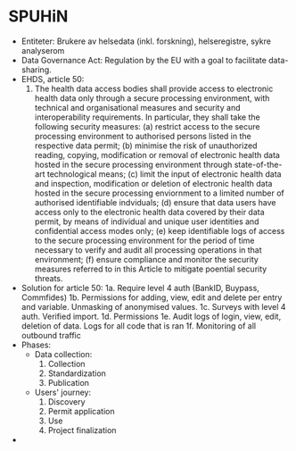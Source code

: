# SPUHiN

- Entiteter: Brukere av helsedata (inkl. forskning), helseregistre, sykre analyserom
- Data Governance Act: Regulation by the EU with a goal to facilitate data-sharing. 
- EHDS, article 50:
	1. The health data access bodies shall provide access to electronic health data only through a secure processing environment, with technical and organisational measures and security and interoperability requirements. In particular, they shall take the following security measures:
		(a) restrict access to the secure processing environment to authorised persons listed in the respective data permit;
		(b) minimise the risk of unauthorized reading, copying, modification or removal of electronic health data hosted in the secure processing environment through state-of-the-art technological means;
		(c) limit the input of electronic health data and inspection, modification or deletion of electronic health data hosted in the secure processing enviornment to a limited number of authorised identifiable indviduals;
		(d) ensure that data users have access only to the electronic health data covered by their data permit, by means of individual and unique user identities and confidential access modes only;
		(e) keep identifiable logs of access to the secure processing environment for the period of time necessary to verify and audit all processing operations in that environment;
		(f) ensure compliance and monitor the security measures referred to in this Article to mitigate poential security threats.
- Solution for article 50:
	1a. Require level 4 auth (BankID, Buypass, Commfides)
	1b. Permissions for adding, view, edit and delete per entry and variable. Unmasking of anonymised values.
	1c. Surveys with level 4 auth. Verified import. 
	1d. Permissions 
	1e. Audit logs of login, view, edit, deletion of data. Logs for all code that is ran
	1f. Monitoring of all outbound traffic
- Phases: 
	- Data collection:
		1. Collection
		2. Standardization 
		3. Publication
	- Users' journey:
		1. Discovery
		2. Permit application
		3. Use
		4. Project finalization
- 
